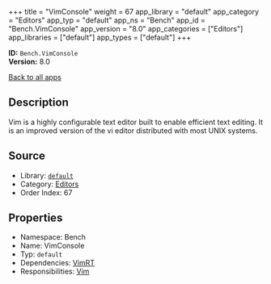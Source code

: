 ﻿+++
title = "VimConsole"
weight = 67
app_library = "default"
app_category = "Editors"
app_typ = "default"
app_ns = "Bench"
app_id = "Bench.VimConsole"
app_version = "8.0"
app_categories = ["Editors"]
app_libraries = ["default"]
app_types = ["default"]
+++

**ID:** `Bench.VimConsole`  
**Version:** 8.0  
<!--more-->

[Back to all apps](/apps/)

## Description
Vim is a highly configurable text editor built to enable efficient text editing.
It is an improved version of the vi editor distributed with most UNIX systems.

## Source

* Library: [`default`](/app_libraries/default)
* Category: [Editors](/app_categories/editors)
* Order Index: 67

## Properties

* Namespace: Bench
* Name: VimConsole
* Typ: `default`
* Dependencies: [VimRT](/apps/Bench.VimRT)
* Responsibilities: [Vim](/apps/Bench.Vim)

